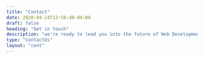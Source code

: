 ```yaml
---
title: "Contact"
date: 2020-04-24T13:58:40-04:00
draft: false
heading: "Get in touch"
description: "we're ready to lead you into the future of Web Development "
type: "ContactUs"
layout: "cont"
---
```


